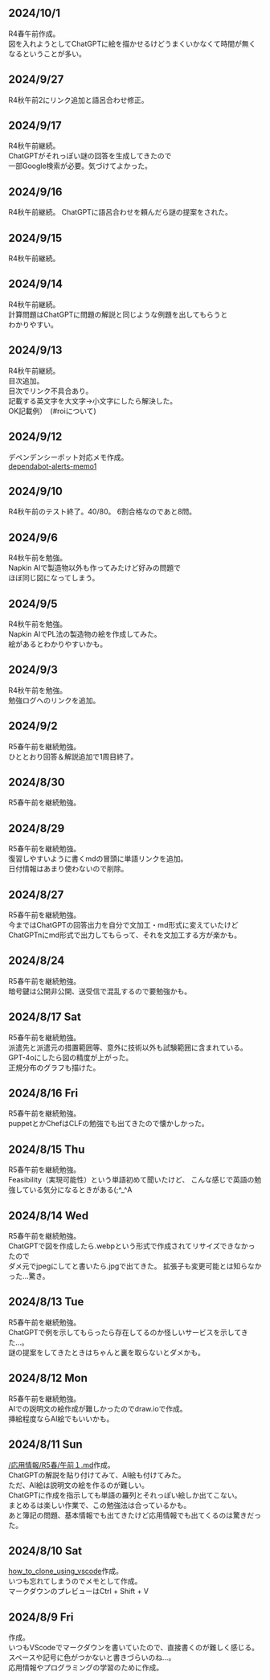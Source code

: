 ## 2024/10/1

R4春午前作成。  
図を入れようとしてChatGPTに絵を描かせるけどうまくいかなくて時間が無くなるということが多い。

## 2024/9/27

R4秋午前2にリンク追加と語呂合わせ修正。

## 2024/9/17

R4秋午前継続。  
ChatGPTがそれっぽい謎の回答を生成してきたので  
一部Google検索が必要。気づけてよかった。

## 2024/9/16

R4秋午前継続。
ChatGPTに語呂合わせを頼んだら謎の提案をされた。

## 2024/9/15

R4秋午前継続。

## 2024/9/14

R4秋午前継続。  
計算問題はChatGPTに問題の解説と同じような例題を出してもらうと  
わかりやすい。

## 2024/9/13

R4秋午前継続。  
目次追加。  
目次でリンク不具合あり。  
記載する英文字を大文字→小文字にしたら解決した。  
OK記載例）　(#roiについて)

## 2024/9/12

デペンデンシーボット対応メモ作成。  
[dependabot-alerts-memo1](/Github/Dependabot_alerts/dependabot-alerts-memo1.md)

## 2024/9/10

R4秋午前のテスト終了。40/80。
6割合格なのであと8問。

## 2024/9/6

R4秋午前を勉強。  
Napkin AIで製造物以外も作ってみたけど好みの問題で  
ほぼ同じ図になってしまう。

## 2024/9/5

R4秋午前を勉強。  
Napkin AIでPL法の製造物の絵を作成してみた。  
絵があるとわかりやすいかも。

## 2024/9/3

R4秋午前を勉強。  
勉強ログへのリンクを追加。

## 2024/9/2

R5春午前を継続勉強。  
ひととおり回答＆解説追加で1周目終了。

## 2024/8/30

R5春午前を継続勉強。

## 2024/8/29

R5春午前を継続勉強。  
復習しやすいように書くmdの冒頭に単語リンクを追加。  
日付情報はあまり使わないので削除。

## 2024/8/27

R5春午前を継続勉強。  
今まではChatGPTの回答出力を自分で文加工・md形式に変えていたけど  
ChatGPTnにmd形式で出力してもらって、それを文加工する方が楽かも。

## 2024/8/24

R5春午前を継続勉強。  
暗号鍵は公開非公開、送受信で混乱するので要勉強かも。

## 2024/8/17 Sat

R5春午前を継続勉強。  
派遣先と派遣元の措置範囲等、意外に技術以外も試験範囲に含まれている。  
GPT-4oにしたら図の精度が上がった。  
正規分布のグラフも描けた。

## 2024/8/16 Fri

R5春午前を継続勉強。  
puppetとかChefはCLFの勉強でも出てきたので懐かしかった。

## 2024/8/15 Thu

R5春午前を継続勉強。  
Feasibility（実現可能性）という単語初めて聞いたけど、
こんな感じで英語の勉強している気分になるときがある(;^\_^A

## 2024/8/14 Wed

R5春午前を継続勉強。  
ChatGPTで図を作成したら.webpという形式で作成されてリサイズできなかったので  
ダメ元でjpegにしてと書いたら.jpgで出てきた。
拡張子も変更可能とは知らなかった…驚き。

## 2024/8/13 Tue

R5春午前を継続勉強。  
ChatGPTで例を示してもらったら存在してるのか怪しいサービスを示してきた…。  
謎の提案をしてきたときはちゃんと裏を取らないとダメかも。

## 2024/8/12 Mon

R5春午前を継続勉強。  
AIでの説明文の絵作成が難しかったのでdraw.ioで作成。  
挿絵程度ならAI絵でもいいかも。

## 2024/8/11 Sun

[/応用情報/R5春/午前１.md](/応用情報/R5春/午前１.md)作成。  
ChatGPTの解説を貼り付けてみて、AI絵も付けてみた。  
ただ、AI絵は説明文の絵を作るのが難しい。  
ChatGPTに作成を指示しても単語の羅列とそれっぽい絵しか出てこない。  
まとめるは楽しい作業で、この勉強法は合っているかも。  
あと簿記の問題、基本情報でも出てきたけど応用情報でも出てくるのは驚きだった。

## 2024/8/10 Sat

[how_to_clone_using_vscode](/Github/how_to_clone_using_vscode.md)作成。  
いつも忘れてしまうのでメモとして作成。  
マークダウンのプレビューはCtrl + Shift + V

## 2024/8/9 Fri

作成。  
いつもVScodeでマークダウンを書いていたので、直接書くのが難しく感じる。  
スペースや記号に色がつかないと書きづらいのね…。  
応用情報やプログラミングの学習のために作成。
